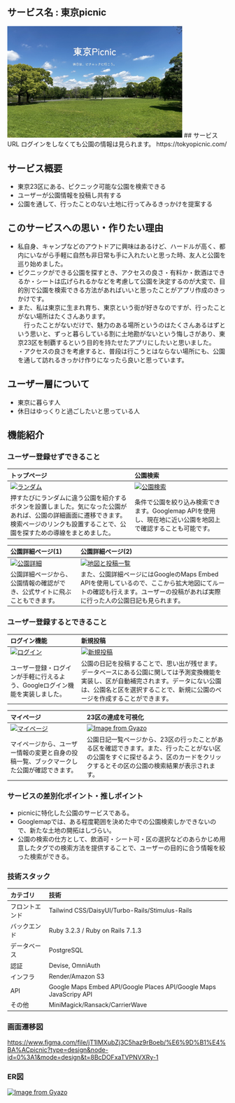 ## サービス名 : 東京picnic
<img src="app/assets/images/ogp.jpg" alt="OGPイメージ" width="400">
## サービスURL
ログインをしなくても公園の情報は見られます。
https://tokyopicnic.com/

## サービス概要
- 東京23区にある、ピクニック可能な公園を検索できる
- ユーザーが公園情報を投稿し共有する
- 公園を通して、行ったことのない土地に行ってみるきっかけを提案する

## このサービスへの思い・作りたい理由
- 私自身、キャンプなどのアウトドアに興味はあるけど、ハードルが高く、都内にいながら手軽に自然も非日常も手に入れたいと思った時、友人と公園を巡り始めました。<br>
- ピクニックができる公園を探すとき、アクセスの良さ・有料か・飲酒はできるか・シートは広げられるかなどを考慮して公園を決定するのが大変で、目的別で公園を検索できる方法があればいいと思ったことがアプリ作成のきっかけです。<br>
- また、私は東京に生まれ育ち、東京という街が好きなのですが、行ったことがない場所はたくさんあります。<br>
　行ったことがないだけで、魅力のある場所というのはたくさんあるはずという思いと、ずっと暮らしている割に土地勘がないという悔しさがあり、東京23区を制覇するという目的を持たせたアプリにしたいと思いました。<br>
・アクセスの良さを考慮すると、普段は行こうとはならない場所にも、公園を通して訪れるきっかけ作りになったら良いと思っています。<br>

## ユーザー層について
- 東京に暮らす人
- 休日はゆっくりと過ごしたいと思っている人

## 機能紹介
### ユーザー登録せずできること
|トップページ|公園検索|
|:----------|:----------|
| [![ランダム](https://i.gyazo.com/e7c6094de5c4d789a070fb816c0eb001.gif)](https://gyazo.com/e7c6094de5c4d789a070fb816c0eb001)|[![公園検索](https://i.gyazo.com/0147b0fce88381d567012320cf8abf56.gif)](https://gyazo.com/0147b0fce88381d567012320cf8abf56)|
|押すたびにランダムに違う公園を紹介するボタンを設置しました。気になった公園があれば、公園の詳細画面に遷移できます。検索ページのリンクも設置することで、公園を探すための導線をまとめました。|条件で公園を絞り込み検索できます。Googlemap APIを使用し、現在地に近い公園を地図上で確認することも可能です。|

|公園詳細ページ(1)|公園詳細ページ(2)|
|:----------|:----------|
|[![公園詳細](https://i.gyazo.com/d626abd7babf277b26a9628f58720f7a.gif)](https://gyazo.com/d626abd7babf277b26a9628f58720f7a)|[![地図と投稿一覧](https://i.gyazo.com/d2fc4072424d419c60951180c0b00f30.gif)](https://gyazo.com/d2fc4072424d419c60951180c0b00f30)|
| 公園詳細ページから、公園情報の確認ができ、公式サイトに飛ぶこともできます。|また、公園詳細ページにはGoogleのMaps Embed APIを使用しているので、ここから拡大地図にてルートの確認も行えます。ユーザーの投稿があれば実際に行った人の公園日記も見られます。|

### ユーザー登録するとできること
|ログイン機能|新規投稿|
|:----------|:----------|
|[![ログイン](https://i.gyazo.com/791008adea193468f12511d11aba96d7.gif)](https://gyazo.com/791008adea193468f12511d11aba96d7)|[![新規投稿](https://i.gyazo.com/526929040b7d609fea2fe2374c069ce5.gif)](https://gyazo.com/526929040b7d609fea2fe2374c069ce5)|
| ユーザー登録・ログインが手軽に行えるよう、Googleログイン機能を実装しました。|公園の日記を投稿することで、思い出が残せます。データベースにある公園に関しては予測変換機能を実装し、区が自動補完されます。データにない公園は、公園名と区を選択することで、新規に公園のページを作成することができます。|

|マイページ|23区の達成を可視化|
|:----------|:----------|
|[![マイページ](https://i.gyazo.com/28724c9b05d99ceb025118489ebfb4d8.gif)](https://gyazo.com/28724c9b05d99ceb025118489ebfb4d8)|[![Image from Gyazo](https://i.gyazo.com/44574b8fa03904231bec2b5db17e40bc.gif)](https://gyazo.com/44574b8fa03904231bec2b5db17e40bc) |
|マイページから、ユーザー情報の変更と自身の投稿一覧、ブックマークした公園が確認できます。|公園日記一覧ページから、23区の行ったことがある区を確認できます。また、行ったことがない区の公園をすぐに探せるよう、区のカードをクリックするとその区の公園の検索結果が表示されます。|

### サービスの差別化ポイント・推しポイント
- picnicに特化した公園のサービスである。
- Googlemapでは、ある程度範囲を決めた中での公園検索しかできないので、新たな土地の開拓はしづらい。
- 公園の検索の仕方として、飲酒可・シート可・区の選択などのあらかじめ用意したタグでの検索方法を提供することで、ユーザーの目的に合う情報を絞った検索ができる。

### 技術スタック
|カテゴリ|技術|
|:----------|:----------|
|フロントエンド|Tailwind CSS/DaisyUI/Turbo-Rails/Stimulus-Rails|
|バックエンド|Ruby 3.2.3 / Ruby on Rails 7.1.3|
|データベース|PostgreSQL|
|認証|Devise, OmniAuth|
|インフラ|Render/Amazon S3|
|API| Google Maps Embed API/Google Places API/Google Maps JavaScripy API |
|その他|MiniMagick/Ransack/CarrierWave|


###  画面遷移図
https://www.figma.com/file/jT1IMXubZj3C5haz9rBoeb/%E6%9D%B1%E4%BA%ACpicnic?type=design&node-id=0%3A1&mode=design&t=8BcDOFxaTVPNVXRy-1

### ER図
[![Image from Gyazo](https://i.gyazo.com/44ef7b5f96b484eefe2374865ba250e0.png)](https://gyazo.com/44ef7b5f96b484eefe2374865ba250e0)